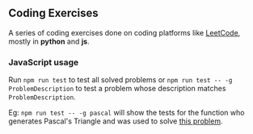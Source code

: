 ## Coding Exercises

A series of coding exercises done on coding platforms like [LeetCode](https://leetcode.com/diegopetrola/), mostly in **python** and **js**.

### JavaScript usage

Run `npm run test` to test all solved problems or `npm run test -- -g ProblemDescription` to test a problem whose description matches `ProblemDescription`.

Eg: `npm run test -- -g pascal` will show the tests for the function who generates Pascal's Triangle and was used to solve [this problem](https://leetcode.com/problems/pascals-triangle/).
